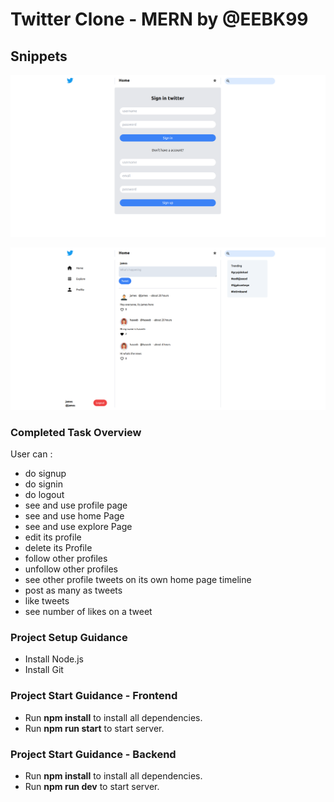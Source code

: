 # Twitter Clone - MERN by @EEBK99

## Snippets

![Demo1](https://github.com/EEBK99/twitter-clone-eebk99/blob/master/client/public/Images/1.png)

![Demo2](https://github.com/EEBK99/twitter-clone-eebk99/blob/master/client/public/Images/2.png)

### Completed Task Overview

User can :

- do signup
- do signin
- do logout
- see and use profile page
- see and use home Page
- see and use explore Page
- edit its profile
- delete its Profile
- follow other profiles
- unfollow other profiles
- see other profile tweets on its own home page timeline
- post as many as tweets
- like tweets
- see number of likes on a tweet

### Project Setup Guidance

- Install Node.js
- Install Git

### Project Start Guidance - Frontend

- Run **npm install** to install all dependencies.
- Run **npm run start** to start server.

### Project Start Guidance - Backend

- Run **npm install** to install all dependencies.
- Run **npm run dev** to start server.
